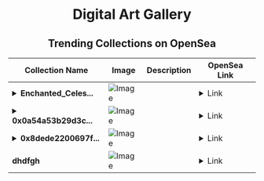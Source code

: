 <div align="center">

# Digital Art Gallery

## Trending Collections on OpenSea

| Collection Name                       | Image                                                                                     | Description                       | OpenSea Link                                                                                          |
|---------------------------------------|-------------------------------------------------------------------------------------------|-----------------------------------|--------------------------------------------------------------------------------------------------------|
| **<details><summary>Enchanted_Celes...</summary>Enchanted_Celestial_Bow</details>** | ![Image](https://i.seadn.io/s/raw/files/c35e5dbd5cb21d09e4582bcb948434b7.png?w=500&auto=format?w=200&auto=format) |  | <details><summary>Link</summary>[Enchanted_Celestial_Bow](https://opensea.io/collection/enchanted-celestial-bow)</details> |
| **<details><summary>0x0a54a53b29d3c...</summary>0x0a54a53b29d3cbc9583ec6f6059b891bdf6546a6</details>** | ![Image](https://i.seadn.io/s/raw/files/30957dd15032ca3087636a75ebad088d.gif?w=500&auto=format?w=200&auto=format) |  | <details><summary>Link</summary>[0x0a54a53b29d3cbc9583ec6f6059b891bdf6546a6](https://opensea.io/collection/0x0a54a53b29d3cbc9583ec6f6059b891bdf6546a6)</details> |
| **<details><summary>0x8dede2200697f...</summary>0x8dede2200697f7dd176c3e75e0b9b631d1d4fcf4</details>** | ![Image](https://i.seadn.io/s/raw/files/30957dd15032ca3087636a75ebad088d.gif?w=500&auto=format?w=200&auto=format) |  | <details><summary>Link</summary>[0x8dede2200697f7dd176c3e75e0b9b631d1d4fcf4](https://opensea.io/collection/0x8dede2200697f7dd176c3e75e0b9b631d1d4fcf4)</details> |
| **dhdfgh** | ![Image](https://i.seadn.io/s/raw/files/59b269353367e0bc3af5055c0960a418.jpg?w=500&auto=format?w=200&auto=format) |  | <details><summary>Link</summary>[dhdfgh](https://opensea.io/collection/dhdfgh-3)</details> |

</div>